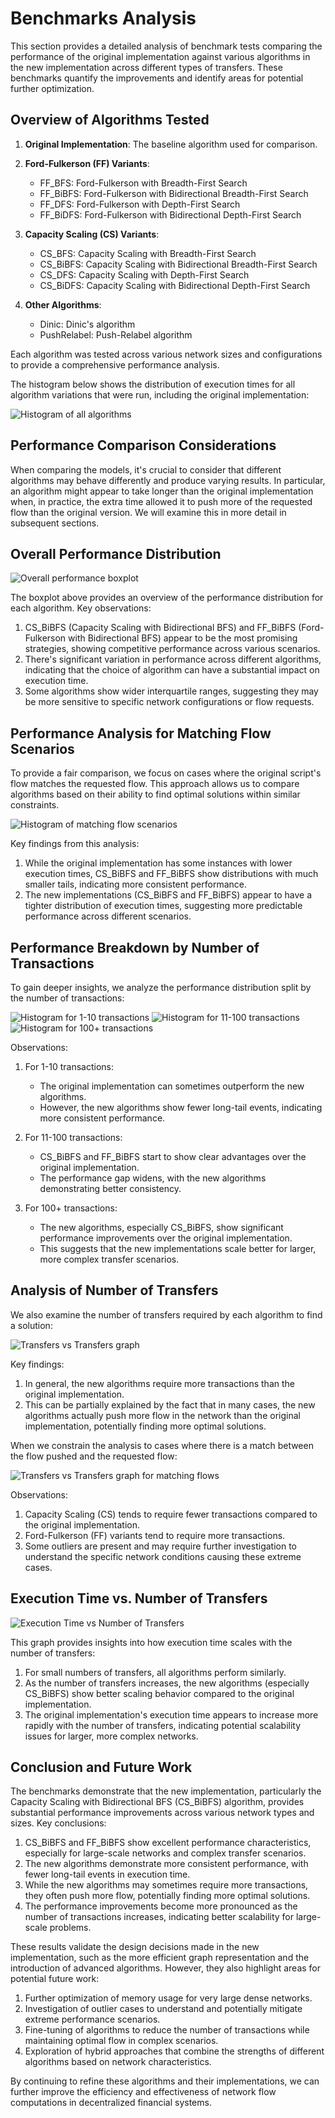 # Benchmarks Analysis

This section provides a detailed analysis of benchmark tests comparing the performance of the original implementation against various algorithms in the new implementation across different types of transfers. These benchmarks quantify the improvements and identify areas for potential further optimization.

## Overview of Algorithms Tested

1. **Original Implementation**: The baseline algorithm used for comparison.

2. **Ford-Fulkerson (FF) Variants**:
   - FF_BFS: Ford-Fulkerson with Breadth-First Search
   - FF_BiBFS: Ford-Fulkerson with Bidirectional Breadth-First Search
   - FF_DFS: Ford-Fulkerson with Depth-First Search
   - FF_BiDFS: Ford-Fulkerson with Bidirectional Depth-First Search

3. **Capacity Scaling (CS) Variants**:
   - CS_BFS: Capacity Scaling with Breadth-First Search
   - CS_BiBFS: Capacity Scaling with Bidirectional Breadth-First Search
   - CS_DFS: Capacity Scaling with Depth-First Search
   - CS_BiDFS: Capacity Scaling with Bidirectional Depth-First Search

4. **Other Algorithms**:
   - Dinic: Dinic's algorithm
   - PushRelabel: Push-Relabel algorithm

Each algorithm was tested across various network sizes and configurations to provide a comprehensive performance analysis.

The histogram below shows the distribution of execution times for all algorithm variations that were run, including the original implementation:

![Histogram of all algorithms](../assets/figs/histogram_all.png)

## Performance Comparison Considerations

When comparing the models, it's crucial to consider that different algorithms may behave differently and produce varying results. In particular, an algorithm might appear to take longer than the original implementation when, in practice, the extra time allowed it to push more of the requested flow than the original version. We will examine this in more detail in subsequent sections.

## Overall Performance Distribution

![Overall performance boxplot](../assets/figs/overall_boxplot.png)

The boxplot above provides an overview of the performance distribution for each algorithm. Key observations:

1. CS_BiBFS (Capacity Scaling with Bidirectional BFS) and FF_BiBFS (Ford-Fulkerson with Bidirectional BFS) appear to be the most promising strategies, showing competitive performance across various scenarios.
2. There's significant variation in performance across different algorithms, indicating that the choice of algorithm can have a substantial impact on execution time.
3. Some algorithms show wider interquartile ranges, suggesting they may be more sensitive to specific network configurations or flow requests.

## Performance Analysis for Matching Flow Scenarios

To provide a fair comparison, we focus on cases where the original script's flow matches the requested flow. This approach allows us to compare algorithms based on their ability to find optimal solutions within similar constraints.

![Histogram of matching flow scenarios](../assets/figs/histogram_match_BiBFS.png)

Key findings from this analysis:

1. While the original implementation has some instances with lower execution times, CS_BiBFS and FF_BiBFS show distributions with much smaller tails, indicating more consistent performance.
2. The new implementations (CS_BiBFS and FF_BiBFS) appear to have a tighter distribution of execution times, suggesting more predictable performance across different scenarios.

## Performance Breakdown by Number of Transactions

To gain deeper insights, we analyze the performance distribution split by the number of transactions:

![Histogram for 1-10 transactions](../assets/figs/histogram_1-10_transactions.png)
![Histogram for 11-100 transactions](../assets/figs/histogram_11-100_transactions.png)
![Histogram for 100+ transactions](../assets/figs/histogram_100+_transactions.png)

Observations:

1. For 1-10 transactions:
   - The original implementation can sometimes outperform the new algorithms.
   - However, the new algorithms show fewer long-tail events, indicating more consistent performance.

2. For 11-100 transactions:
   - CS_BiBFS and FF_BiBFS start to show clear advantages over the original implementation.
   - The performance gap widens, with the new algorithms demonstrating better consistency.

3. For 100+ transactions:
   - The new algorithms, especially CS_BiBFS, show significant performance improvements over the original implementation.
   - This suggests that the new implementations scale better for larger, more complex transfer scenarios.

## Analysis of Number of Transfers

We also examine the number of transfers required by each algorithm to find a solution:

![Transfers vs Transfers graph](../assets/figs/trf_vs_trf.png)

Key findings:

1. In general, the new algorithms require more transactions than the original implementation.
2. This can be partially explained by the fact that in many cases, the new algorithms actually push more flow in the network than the original implementation, potentially finding more optimal solutions.

When we constrain the analysis to cases where there is a match between the flow pushed and the requested flow:

![Transfers vs Transfers graph for matching flows](../assets/figs/trf_vs_trf_match.png)

Observations:

1. Capacity Scaling (CS) tends to require fewer transactions compared to the original implementation.
2. Ford-Fulkerson (FF) variants tend to require more transactions.
3. Some outliers are present and may require further investigation to understand the specific network conditions causing these extreme cases.

## Execution Time vs. Number of Transfers

![Execution Time vs Number of Transfers](../assets/figs/line_time_vs_trf.png)

This graph provides insights into how execution time scales with the number of transfers:

1. For small numbers of transfers, all algorithms perform similarly.
2. As the number of transfers increases, the new algorithms (especially CS_BiBFS) show better scaling behavior compared to the original implementation.
3. The original implementation's execution time appears to increase more rapidly with the number of transfers, indicating potential scalability issues for larger, more complex networks.

## Conclusion and Future Work

The benchmarks demonstrate that the new implementation, particularly the Capacity Scaling with Bidirectional BFS (CS_BiBFS) algorithm, provides substantial performance improvements across various network types and sizes. Key conclusions:

1. CS_BiBFS and FF_BiBFS show excellent performance characteristics, especially for large-scale networks and complex transfer scenarios.
2. The new algorithms demonstrate more consistent performance, with fewer long-tail events in execution time.
3. While the new algorithms may sometimes require more transactions, they often push more flow, potentially finding more optimal solutions.
4. The performance improvements become more pronounced as the number of transactions increases, indicating better scalability for large-scale problems.

These results validate the design decisions made in the new implementation, such as the more efficient graph representation and the introduction of advanced algorithms. However, they also highlight areas for potential future work:

1. Further optimization of memory usage for very large dense networks.
2. Investigation of outlier cases to understand and potentially mitigate extreme performance scenarios.
3. Fine-tuning of algorithms to reduce the number of transactions while maintaining optimal flow in complex scenarios.
4. Exploration of hybrid approaches that combine the strengths of different algorithms based on network characteristics.

By continuing to refine these algorithms and their implementations, we can further improve the efficiency and effectiveness of network flow computations in decentralized financial systems.